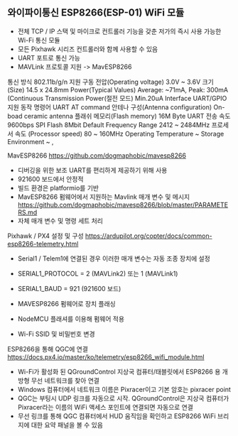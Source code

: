 ## 와이파이통신 ESP8266(ESP-01) WiFi 모듈


- 전체 TCP / IP 스택 및 마이크로 컨트롤러 기능을 갖춘 저가의 즉시 사용 가능한 Wi-Fi 통신 모듈
- 모든 Pixhawk 시리즈 컨트롤러와 함께 사용할 수 있음
- UART 포트로 통신 가능
- MAVLink 프로토콜 지원 -> MavESP8266

통신 방식
802.11b/g/n 지원
구동 전압(Operating voltage)
3.0V ~ 3.6V
크기 (Size)
14.5 x 24.8mm
Power(Typical Values)
Average: ~71mA, Peak: 300mA 
(Continuous Transmission
Power(절전 모드)
Min.20uA
Interface
UART/GPIO 지원
동작 명령어
UART AT command
안테나 구성(Antenna configuration)
On-boad ceramic antenna
플래쉬 메모리(Flash memory)
16M Byte
UART 전송 속도
9600bps
SPI Flash
8Mbit Default
Frequency Range
2412 ~ 2484MHz
프로세서 속도 (Processor speed)
80 ~ 160MHz
Operating Temperature
~ 
Storage Environment
~ , 












MavESP8266
https://github.com/dogmaphobic/mavesp8266
- 디버깅을 위한 보조 UART를 편리하게 제공하기 위해 사용
- 921600 보드에서 안정적
- 빌드 환경은 platformio를 기반
- MavESP8266 펌웨어에서 지원하는 Mavlink 매개 변수 및 메시지
https://github.com/dogmaphobic/mavesp8266/blob/master/PARAMETERS.md
- 자체 매개 변수 및 명령 세트 처리

Pixhawk / PX4 설정 및 구성
https://ardupilot.org/copter/docs/common-esp8266-telemetry.html

- Serial1 / Telem1에 연결된 경우 이러한 매개 변수는 자동 조종 장치에 설정
- SERIAL1_PROTOCOL = 2 (MAVLink2) 또는 1 (MAVLink1)
- SERIAL1_BAUD = 921 (921600 보드)
- MAVESP8266 펌웨어로 장치 플래싱

- NodeMCU 플래셔를 이용해 펌웨어 적용
- Wi-Fi SSID 및 비밀번호 변경

ESP8266을 통해 QGC에 연결
https://docs.px4.io/master/ko/telemetry/esp8266_wifi_module.html
- Wi-Fi가 활성화 된 QGroundControl 지상국 컴퓨터/태블릿에서 ESP8266 용 개방형 무선 네트워크를 찾아 연결
- Windows 컴퓨터에서 네트워크 이름은 Pixracer이고 기본 암호는 pixracer point
- QGC는 부팅시 UDP 링크를 자동으로 시작. QGroundControl은 지상국 컴퓨터가 Pixracer라는 이름의 WiFi 액세스 포인트에 연결되면 자동으로 연결
- 무선 링크를 통해 QGC 컴퓨터에서 HUD 움직임을 확인하고 ESP8266 WiFi 브리지에 대한 요약 패널을 볼 수 있음
